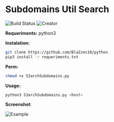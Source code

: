 # Subdomains Util Search
![Build Status](https://img.shields.io/badge/Maintained%3F-yes-green.svg) ![Creator](https://img.shields.io/badge/creator-BerL1n-blue)

**Requeriments:** 
python3

**Instalation:**
```bash
git clone https://github.com/BlaZzes10/python
pip3 install -r requeriments.txt
```  

**Perm:**
```bash
chmod +x S3archSubdomains.py
```  

**Usage:**
```bash
python3 S3archSubdomains.py <host>
```  
**Screenshot**:





![Example](https://github.com/BlaZzes10/python/blob/master/assets/image.png)

